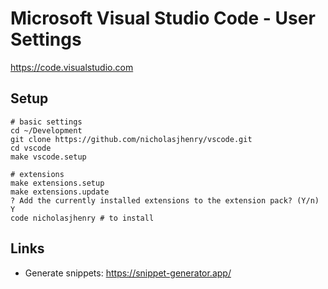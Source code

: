 # Microsoft Visual Studio Code - User Settings

https://code.visualstudio.com

## Setup

    # basic settings
    cd ~/Development
    git clone https://github.com/nicholasjhenry/vscode.git
    cd vscode
    make vscode.setup

    # extensions
    make extensions.setup
    make extensions.update
    ? Add the currently installed extensions to the extension pack? (Y/n) Y
    code nicholasjhenry # to install


## Links

- Generate snippets: https://snippet-generator.app/
